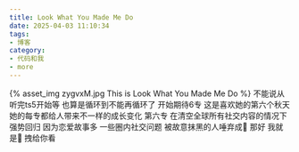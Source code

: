 ```yaml
---
title: Look What You Made Me Do
date: 2025-04-03 11:10:34
tags:
- 博客
category:
- 代码和我
- more
---
```

{% asset_img zygvxM.jpg This is Look What You Made Me Do %}
不能说从听完ts5开始等 也算是循环到不能再循环了 开始期待6专这是喜欢她的第六个秋天她的每专都给人带来不一样的成长变化第六专 在清空全球所有社交内容的情况下 强势回归因为恋爱故事多 一些圈内社交问题 被故意抹黑的人唾弃成🐍那好我就是🐍拽给你看